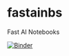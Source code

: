 # fastainbs
Fast AI Notebooks


[![Binder](https://mybinder.org/badge_logo.svg)](https://mybinder.org/v2/gh/yukthr/fastainbs/HEAD?urlpath=%2Fvoila%2Frender%2Fprod_cifar_classifier.ipynb)

